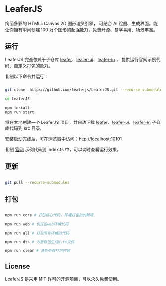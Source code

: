 # LeaferJS

绚丽多彩的 HTML5 Canvas 2D 图形渲染引擎， 可结合 AI 绘图、生成界面。能让你拥有瞬间创建 100 万个图形的超强能力，免费开源、易学易用、场景丰富。

## 运行

LeaferJS 完全依赖于子仓库 [leafer](https://github.com/leaferjs/leafer)、[leafer-ui](https://github.com/leaferjs/ui)、[leafer-in](https://github.com/leaferjs/in) ， 提供运行官网示例代码、自定义打包的能力。

复制以下命令并运行：

```sh

git clone  https://github.com/leaferjs/LeaferJS.git --recurse-submodules

cd LeaferJS

npm install
npm run start

```

将在本地创建一个 LeaferJS 项目，并自动下载 [leafer](https://github.com/leaferjs/leafer)、[leafer-ui](https://github.com/leaferjs/ui)、[leafer-in](https://github.com/leaferjs/in) 子仓库代码到 src 目录。

安装启动完成后，可在浏览器中访问：http://localhost:10101

复制 [官网](https://leaferjs.com) 示例代码到 index.ts 中，可以实时查看运行效果。

## 更新

```sh

git pull --recurse-submodules

```

## 打包

```sh

npm run core # 打包核心代码，环境打包的依赖项

npm run web # 仅打包web环境代码

npm run all # 打包所有环境的代码

npm run dts # 为所有包生成d.ts文件

npm run clear # 清空所有打包内容


```

## License

LeaferJS 是采用 MIT 许可的开源项目，可以永久免费使用。
